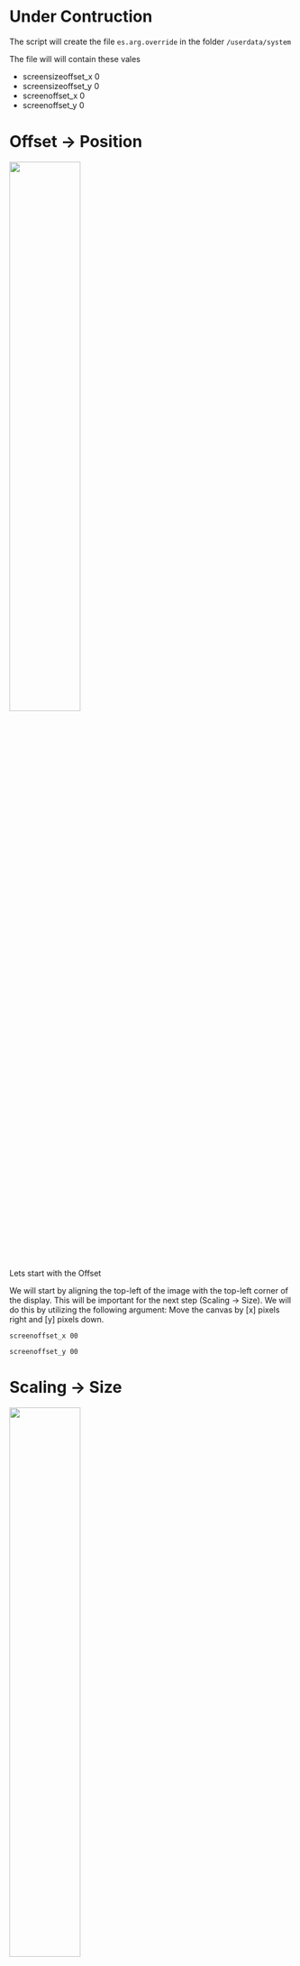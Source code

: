 # Under Contruction


The script will create the file `es.arg.override` in the folder
`/userdata/system`

The file will will contain these vales
* screensizeoffset_x 0
* screensizeoffset_y 0
* screenoffset_x 0
* screenoffset_y 0 

# Offset -> Position

<img src="https://github.com/ZFEbHVUE/Batocera-CRT-Script/blob/main/wiki_page/offset_crt.png" width=50% height=50%>

Lets start with the Offset

We will start by aligning the top-left of the image with the top-left corner of the display. This will be important for the next step (Scaling -> Size). We will do this by utilizing the following argument: 
Move the canvas by [x] pixels right and [y] pixels down.

`screenoffset_x 00`

`screenoffset_y 00`



# Scaling -> Size
<img src="https://github.com/ZFEbHVUE/Batocera-CRT-Script/blob/main/wiki_page/scaling_crt.png" width=50% height=50%>

Top-left is the anchor, increasing will stretch the image out to the right and downwards; decreasing will squash the image from the right side toward the left and from the bottom upwards.

`screensizeoffset_x = width`

`screensizeoffset_y= height`

`screensizeoffset_x 00`

`screensizeoffset_y 00`

# Example 

If your resolution is `640 480` and you put for example

`screensizeoffset_x 10`

`screensizeoffset_y -10`

`screenoffset_x -5`

`screenoffset_y 5`

you will get :

`es.customsargs=--screensize 650 470 --screenoffset -5 5`


And each time your re-use the script.  the file `/userdata/system/es.arg.override` will be erased so make a backup.
